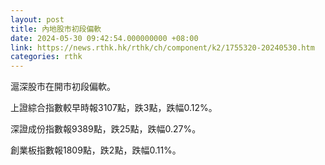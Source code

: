 ```yaml
---
layout: post
title: 內地股市初段偏軟
date: 2024-05-30 09:42:54.000000000 +08:00
link: https://news.rthk.hk/rthk/ch/component/k2/1755320-20240530.htm
categories: rthk
---
```


滬深股市在開市初段偏軟。

上證綜合指數較早時報3107點，跌3點，跌幅0.12%。

深證成份指數報9389點，跌25點，跌幅0.27%。

創業板指數報1809點，跌2點，跌幅0.11%。
